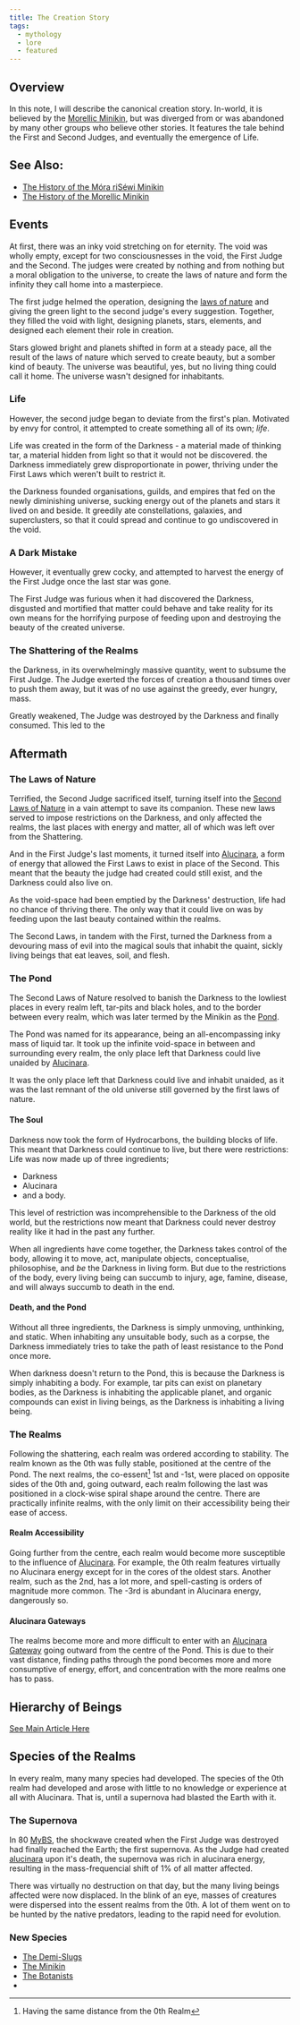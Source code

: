 ```yaml
---
title: The Creation Story
tags:
  - mythology
  - lore
  - featured
---
```

## Overview
In this note, I will describe the canonical creation story. In-world, it is believed by the [Morellic Minikin](groups/morellic-minikin.md), but was diverged from or was abandoned by many other groups who believe other stories. It features the tale behind the First and Second Judges, and eventually the emergence of Life.
## See Also:
- [The History of the Móra riSéwi Minikin](lore/mora-risewi-history.md)
- [The History of the Morellic Minikin](lore/morellic-history.md)
## Events
At first, there was an inky void stretching on for eternity. The void was wholly empty, except for two consciousnesses in the void, the First Judge and the Second. The judges were created by nothing and from nothing but a moral obligation to the universe, to create the laws of nature and form the infinity they call home into a masterpiece.

The first judge helmed the operation, designing the [laws of nature](phenomena/natural-laws/first-laws.md) and giving the green light to the second judge's every suggestion. Together, they filled the void with light, designing planets, stars, elements, and designed each element their role in creation.

Stars glowed bright and planets shifted in form at a steady pace, all the result of the laws of nature which served to create beauty, but a somber kind of beauty. The universe was beautiful, yes, but no living thing could call it home. The universe wasn't designed for inhabitants.
### Life
However, the second judge began to deviate from the first's plan. Motivated by envy for control, it attempted to create something all of its own; *life*.

Life was created in the form of the Darkness - a material made of thinking tar, a material hidden from light so that it would not be discovered. the Darkness immediately grew disproportionate in power, thriving under the First Laws which weren't built to restrict it.

the Darkness founded organisations, guilds, and empires that fed on the newly diminishing universe, sucking energy out of the planets and stars it lived on and beside. It greedily ate constellations, galaxies, and superclusters, so that it could spread and continue to go undiscovered in the void.
### A Dark Mistake
However, it eventually grew cocky, and attempted to harvest the energy of the First Judge once the last star was gone.

The First Judge was furious when it had discovered the Darkness, disgusted and mortified that matter could behave and take reality for its own means for the horrifying purpose of feeding upon and destroying the beauty of the created universe.
### The Shattering of the Realms
the Darkness, in its overwhelmingly massive quantity, went to subsume the First Judge. The Judge exerted the forces of creation a thousand times over to push them away, but it was of no use against the greedy, ever hungry, mass.

Greatly weakened, The Judge was destroyed by the Darkness and finally consumed. This led to the 
## Aftermath
### The Laws of Nature
Terrified, the Second Judge sacrificed itself, turning itself into the [Second Laws of Nature](phenomena/natural-laws/second-laws.md) in a vain attempt to save its companion. These new laws served to impose restrictions on the Darkness, and only affected the realms, the last places with energy and matter, all of which was left over from the Shattering.

And in the First Judge's last moments, it turned itself into [Alucinara](phenomena/alucinara.md), a form of energy that allowed the First Laws to exist in place of the Second. This meant that the beauty the judge had created could still exist, and the Darkness could also live on.

As the void-space had been emptied by the Darkness' destruction, life had no chance of thriving there. The only way that it could live on was by feeding upon the last beauty contained within the realms.

The Second Laws, in tandem with the First, turned the Darkness from a devouring mass of evil into the magical souls that inhabit the quaint, sickly living beings that eat leaves, soil, and flesh.
### The Pond
The Second Laws of Nature resolved to banish the Darkness to the lowliest places in every realm left, tar-pits and black holes,  and to the border between every realm, which was later termed by the Minikin as the [Pond](locations/pond.md).

The Pond was named for its appearance, being an all-encompassing inky mass of liquid tar. It took up the infinite void-space in between and surrounding every realm, the only place left that Darkness could live unaided by [Alucinara](phenomena/alucinara.md).

It was the only place left that Darkness could live and inhabit unaided, as it was the last remnant of the old universe still governed by the first laws of nature.
#### The Soul
Darkness now took the form of Hydrocarbons, the building blocks of life. This meant that Darkness could continue to live, but there were restrictions: Life was now made up of three ingredients;
- Darkness
- Alucinara
- and a body.

This level of restriction was incomprehensible to the Darkness of the old world, but the restrictions now meant that Darkness could never destroy reality like it had in the past any further.

When all ingredients have come together, the Darkness takes control of the body, allowing it to move, act, manipulate objects, conceptualise, philosophise, and *be* the Darkness in living form. But due to the restrictions of the body, every living being can succumb to injury, age, famine, disease, and will always succumb to death in the end.
#### Death, and the Pond
Without all three ingredients, the Darkness is simply unmoving, unthinking, and static. When inhabiting any unsuitable body, such as a corpse, the Darkness immediately tries to take the path of least resistance to the Pond once more.

When darkness doesn't return to the Pond, this is because the Darkness is simply inhabiting a body. For example, tar pits can exist on planetary bodies, as the Darkness is inhabiting the applicable planet, and organic compounds can exist in living beings, as the Darkness is inhabiting a living being.
### The Realms
Following the shattering, each realm was ordered according to stability. The realm known as the 0th was fully stable, positioned at the centre of the Pond. The next realms, the co-essent[^1] 1st and -1st, were placed on opposite sides of the 0th and, going outward, each realm following the last was positioned in a clock-wise spiral shape around the centre. There are practically infinite realms, with the only limit on their accessibility being their ease of access.
#### Realm Accessibility
Going further from the centre, each realm would become more susceptible to the influence of [Alucinara](phenomena/alucinara.md). For example, the 0th realm features virtually no Alucinara energy except for in the cores of the oldest stars. Another realm, such as the 2nd, has a lot more, and spell-casting is orders of magnitude more common. The -3rd is abundant in Alucinara energy, dangerously so.
#### Alucinara Gateways
The realms become more and more difficult to enter with an [Alucinara Gateway](phenomena/alucinara-gateway) going outward from the centre of the Pond. This is due to their vast distance, finding paths through the pond becomes more and more consumptive of energy, effort, and concentration with the more realms one has to pass.
## Hierarchy of Beings
[See Main Article Here](lore/heirarchy-of-beings.md)
## Species of the Realms
In every realm, many many species had developed. The species of the 0th realm had developed and arose with little to no knowledge or experience at all with Alucinara. That is, until a supernova had blasted the Earth with it.
### The Supernova
In 80 [MyBS](lore/sarvaran-calendar.md), the shockwave created when the First Judge was destroyed had finally reached the Earth; the first supernova. As the Judge had created [alucinara](phenomena/alucinara.md) upon it's death, the supernova was rich in alucinara energy, resulting in the mass-frequencial shift of 1% of all matter affected.

There was virtually no destruction on that day, but the many living beings affected were now displaced. In the blink of an eye, masses of creatures were dispersed into the essent realms from the 0th. A lot of them went on to be hunted by the native predators, leading to the rapid need for evolution.
### New Species
- [The Demi-Slugs](species/fauna/demi-slugs.md)
- [The Minikin](species/fauna/minikin.md)
- [The Botanists](species/flora/botanists.md)
- 
[^1]: Having the same distance from the 0th Realm